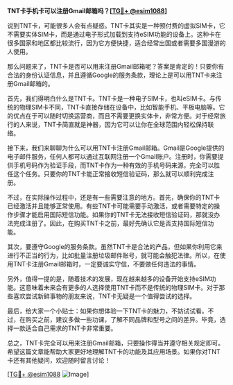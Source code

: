 **TNT卡手机卡可以注册Gmail邮箱吗？[[TG💪+ @esim1088](https://t.me/s/esim1088)]**

说到TNT卡，可能很多人会有点疑惑。TNT卡其实是一种预付费的虚拟SIM卡，它不需要实体SIM卡，而是通过电子形式加载到支持eSIM功能的设备上。这种卡在很多国家和地区都比较流行，因为它方便快捷，适合经常出国或者需要多国漫游的人使用。

那么问题来了，TNT卡是否可以用来注册Gmail邮箱呢？答案是肯定的！只要你有合法的身份认证信息，并且遵循Google的服务条款，理论上是可以用TNT卡来注册Gmail邮箱的。

首先，我们得明白什么是TNT卡。TNT卡是一种电子SIM卡，也叫eSIM卡。与传统的物理SIM卡不同，TNT卡直接存储在设备中，比如智能手机、平板电脑等。它的优点在于可以随时切换运营商，而且不需要更换实体卡，非常方便。对于经常旅行的人来说，TNT卡简直就是神器，因为它可以让你在全球范围内轻松保持联络。

接下来，我们来聊聊为什么可以用TNT卡注册Gmail邮箱。Gmail是Google提供的电子邮件服务，任何人都可以通过互联网注册一个Gmail账户。注册时，你需要提供手机号码作为验证手段，而TNT卡作为一种有效的手机号码来源，完全可以胜任这个任务。只要你的TNT卡能正常接收短信验证码，那么就可以顺利完成注册。

不过，在实际操作过程中，还是有一些需要注意的地方。首先，确保你的TNT卡已经激活并且能够正常使用。有些TNT卡可能需要手动激活，或者需要特定的操作步骤才能启用国际短信功能。如果你的TNT卡无法接收短信验证码，那就没办法完成注册了。因此，在购买TNT卡之前，最好先确认它是否支持国际短信功能。

其次，要遵守Google的服务条款。虽然TNT卡是合法的产品，但如果你利用它来进行不正当的行为，比如批量注册垃圾邮件账号，就可能会触犯法律。所以，在使用TNT卡注册Gmail邮箱时，一定要诚实守信，不要做任何违法的事情。

另外，值得一提的是，随着技术的发展，现在越来越多的设备开始支持eSIM功能。这意味着未来会有更多的人选择使用TNT卡而不是传统的物理SIM卡。对于那些喜欢尝试新鲜事物的朋友来说，TNT卡无疑是一个值得尝试的选择。

最后，给大家一个小贴士：如果你想体验一下TNT卡的魅力，不妨试试看。不过，在购买之前，建议多做一些功课，了解不同品牌和型号之间的差异。毕竟，选择一款适合自己需求的TNT卡非常重要。

总之，TNT卡完全可以用来注册Gmail邮箱，只要操作得当并遵守相关规定即可。希望这篇文章能帮助大家更好地理解TNT卡的功能及其应用场景。如果你对TNT卡还有其他疑问，欢迎随时留言讨论！

[[TG💪+ @esim1088](https://t.me/s/esim1088) ![Image](https://i.postimg.cc/4NQfJmqS/Snipaste-2025-05-13-00-14-12.png)]